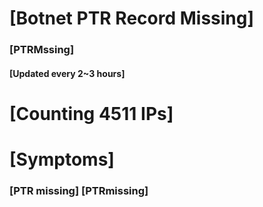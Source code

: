 # [Botnet PTR Record Missing]
### [PTRMssing]
#### [Updated every 2~3 hours]

# [Counting 4511 IPs]

# [Symptoms] 
###   [PTR missing] [PTRmissing]
